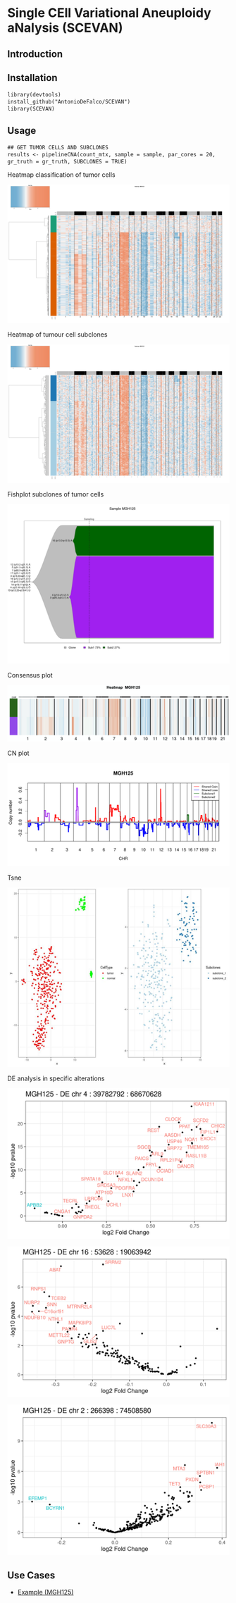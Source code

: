 # Single   CEll   Variational   Aneuploidy aNalysis  (SCEVAN)

## Introduction

## Installation
```
library(devtools)
install_github("AntonioDeFalco/SCEVAN")
library(SCEVAN)
```

## Usage

```
## GET TUMOR CELLS AND SUBCLONES
results <- pipelineCNA(count_mtx, sample = sample, par_cores = 20, gr_truth = gr_truth, SUBCLONES = TRUE)
```

Heatmap classification of tumor cells

![image](https://github.com/AntonioDeFalco/SCEVAN/blob/main/vignettes/images/MGH125heatmap.jpeg)

Heatmap of tumour cell subclones

![image](https://github.com/AntonioDeFalco/SCEVAN/blob/main/vignettes/images/MGH125heatmap_subclones.jpeg)

Fishplot subclones of tumor cells

![image](https://github.com/AntonioDeFalco/SCEVAN/blob/main/vignettes/images/MGH125fishplot_subclones.jpeg)

Consensus plot

![image](https://github.com/AntonioDeFalco/SCEVAN/blob/main/vignettes/images/MGH125consensus.png)

CN plot

![image](https://github.com/AntonioDeFalco/SCEVAN/blob/main/vignettes/images/MGH125plotCNline.png)

Tsne

![image](https://github.com/AntonioDeFalco/SCEVAN/blob/main/vignettes/images/MGH125tsne.jpeg)

DE analysis in specific alterations

![image](https://github.com/AntonioDeFalco/SCEVAN/blob/main/vignettes/images/MGH125-DE1.png)

![image](https://github.com/AntonioDeFalco/SCEVAN/blob/main/vignettes/images/MGH125-DE2.png)

![image](https://github.com/AntonioDeFalco/SCEVAN/blob/main/vignettes/images/MGH125-DE3.png)

## Use Cases

* [Example (MGH125)](https://htmlpreview.github.io/?https://raw.githubusercontent.com/AntonioDeFalco/SCEVAN/main/example.html?token=ACYAPINNYS2IVGAIMIUPRZDA5VWVU)